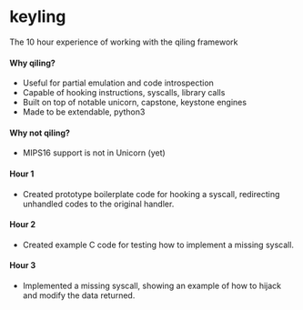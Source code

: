 # keyling
The 10 hour experience of working with the qiling framework

#### Why qiling?
* Useful for partial emulation and code introspection
* Capable of hooking instructions, syscalls, library calls
* Built on top of notable unicorn, capstone, keystone engines
* Made to be extendable, python3

#### Why not qiling?
* MIPS16 support is not in Unicorn (yet)

#### Hour 1 
* Created prototype boilerplate code for hooking a syscall, redirecting unhandled codes to the original handler.

#### Hour 2
* Created example C code for testing how to implement a missing syscall.

#### Hour 3
* Implemented a missing syscall, showing an example of how to hijack and modify the data returned.
